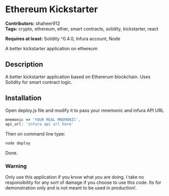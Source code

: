 # Ethereum Kickstarter
**Contributors:** shaheer912  
**Tags:** crypto, ethereum, ether, smart contracts, solidity, kickstarter, react

**Requires at least:** Solidity ^0.4.0, Infura account, Node

A better kickstarter application on ethereum

## Description

A better kickstarter application based on Ethererum blockchain. Uses Solidity for smart contract logic.

## Installation

Open deploy.js file and modify it to pass your mnemonic and infura API URL
```js
mnemonic => 'YOUR REAL MNEMONIC', 
api_url: 'infura api url here'
```

Then on command line type:
```bash
node deploy
```

Done.

### Warning
Only use this application if you know what you are doing. I take no responsibility for any sort of damage if you choose to use this code. Its for demonstration only and is not meant to be used in production!.
